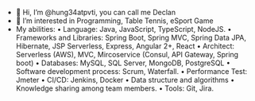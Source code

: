 - 👋 Hi, I’m @hung34atpvti, you can call me Declan
- 👀 I’m interested in Programming, Table Tennis, eSport Game
- My abilities:
    • Language: Java, JavaScript, TypeScript, NodeJS.
    • Frameworks and Libraries: Spring Boot, Spring MVC, Spring Data JPA, Hibernate, JSP Serverless, Express, Angular 2+, React
    • Architect: Serverless (AWS), MVC, Mircoservice (Consul, API Gateway, Spring boot)
    • Databases: MySQL, SQL Server, MongoDB, PostgreSQL
    • Software development process: Scrum, Waterfall.
    • Performance Test: Jmeter
    • CI/CD: Jenkins, Docker
    • Data structure and algorithms
    • Knowledge sharing among team members.
    • Tools: Git, Jira.
<!---
hung34atpvti/hung34atpvti is a ✨ special ✨ repository because its `README.md` (this file) appears on your GitHub profile.
You can click the Preview link to take a look at your changes.
--->
